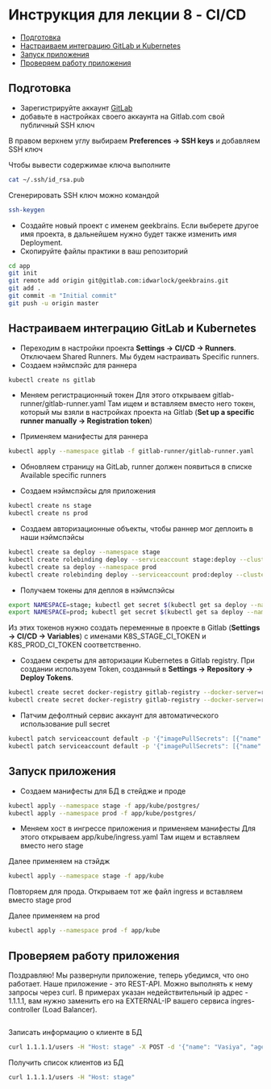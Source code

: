 # Инструкция для лекции 8 - CI/CD

- [Подготовка](#Подготовка)
- [Настраиваем интеграцию GitLab и Kubernetes](#Настраиваем-интеграцию-GitLab-и-Kubernetes)
- [Запуск приложения](#Запуск-приложения)
- [Проверяем работу приложения](#Проверяем-работу-приложения)

## Подготовка

* Зарегистрируйте аккаунт [GitLab](https://gitlab.com/users/sign_up)
* добавьте в настройках своего аккаунта на Gitlab.com свой публичный SSH ключ

В правом верхнем углу выбираем **Preferences -> SSH keys** и добавляем SSH ключ

Чтобы вывести содержимае ключа выполните

```bash
cat ~/.ssh/id_rsa.pub
```

Сгенерировать SSH ключ можно командой

```bash
ssh-keygen
```

* Создайте новый проект с именем geekbrains. Если выберете другое имя проекта, в дальнейшем нужно будет также изменить имя Deployment.
* Скопируйте файлы практики в ваш репозиторий

```bash
cd app
git init
git remote add origin git@gitlab.com:idwarlock/geekbrains.git
git add .
git commit -m "Initial commit"
git push -u origin master
```

## Настраиваем интеграцию GitLab и Kubernetes

* Переходим в настройки проекта **Settings -> CI/CD -> Runners**. Отключаем Shared Runners. Мы будем настраивать Specific runners.
* Создаем нэймспэйс для раннера

```bash
kubectl create ns gitlab
```

* Меняем регистрационный токен
Для этого открываем gitlab-runner/gitlab-runner.yaml
Там ищем <CHANGE ME> и вставляем вместо него токен,
который мы взяли в настройках проекта на Gitlab (**Set up a specific runner manually -> Registration token**)

* Применяем манифесты для раннера

```bash
kubectl apply --namespace gitlab -f gitlab-runner/gitlab-runner.yaml
```

* Обновляем страницу на GitLab, runner должен появиться в списке Available specific runners 

* Создаем нэймспэйсы для приложения

```bash
kubectl create ns stage
kubectl create ns prod
```

* Создаем авторизационные объекты, чтобы раннер мог деплоить в наши нэймспэйсы

```bash
kubectl create sa deploy --namespace stage
kubectl create rolebinding deploy --serviceaccount stage:deploy --clusterrole edit --namespace stage
kubectl create sa deploy --namespace prod
kubectl create rolebinding deploy --serviceaccount prod:deploy --clusterrole edit --namespace prod
```

* Получаем токены для деплоя в нэймспэйсы

```bash
export NAMESPACE=stage; kubectl get secret $(kubectl get sa deploy --namespace $NAMESPACE -o jsonpath='{.secrets[0].name}') --namespace $NAMESPACE -o jsonpath='{.data.token}'
export NAMESPACE=prod; kubectl get secret $(kubectl get sa deploy --namespace $NAMESPACE -o jsonpath='{.secrets[0].name}') --namespace $NAMESPACE -o jsonpath='{.data.token}'
```

Из этих токенов нужно создать переменные в проекте в Gitlab (**Settings -> CI/CD -> Variables**) с именами
K8S_STAGE_CI_TOKEN и K8S_PROD_CI_TOKEN соответственно.

* Создаем секреты для авторизации Kubernetes в Gitlab registry. При создании используем Token, созданный в **Settings -> Repository -> Deploy Tokens**.

```bash
kubectl create secret docker-registry gitlab-registry --docker-server=registry.gitlab.com --docker-username=<USERNAME> --docker-password=<PASSWORD> --docker-email=admin@admin.admin --namespace stage
kubectl create secret docker-registry gitlab-registry --docker-server=registry.gitlab.com --docker-username=<USERNAME> --docker-password=<PASSWORD> --docker-email=admin@admin.admin --namespace prod
```

* Патчим дефолтный сервис аккаунт для автоматического использование pull secret

```bash
kubectl patch serviceaccount default -p '{"imagePullSecrets": [{"name": "gitlab-registry"}]}' -n stage
kubectl patch serviceaccount default -p '{"imagePullSecrets": [{"name": "gitlab-registry"}]}' -n prod
```

## Запуск приложения

* Создаем манифесты для БД в стейдже и проде

```bash
kubectl apply --namespace stage -f app/kube/postgres/
kubectl apply --namespace prod -f app/kube/postgres/
```

* Меняем хост в ингрессе приложения и применяем манифесты
Для этого открываем app/kube/ingress.yaml
Там ищем <CHANGE ME> и вставляем вместо него stage

Далее применяем на стэйдж

```bash
kubectl apply --namespace stage -f app/kube
```

Повторяем для прода. Открываем тот же файл ingress и
вставляем вместо stage prod

Далее применяем на prod

```bash
kubectl apply --namespace prod -f app/kube
```

## Проверяем работу приложения

Поздравляю! Мы развернули приложение, теперь убедимся, что оно работает. Наше приложение - это REST-API. Можно выполнять к нему запросы через curl. В примерах указан недействительный ip адрес - 1.1.1.1, вам нужно заменить его на EXTERNAL-IP вашего сервиса ingres-controller (Load Balancer).

```kubectl get svc -A
```


Записать информацию о клиенте в БД
```bash
curl 1.1.1.1/users -H "Host: stage" -X POST -d '{"name": "Vasiya", "age": 34, "city": "Vladivostok"}'
```

Получить список клиентов из БД
```bash
curl 1.1.1.1/users -H "Host: stage"
```


